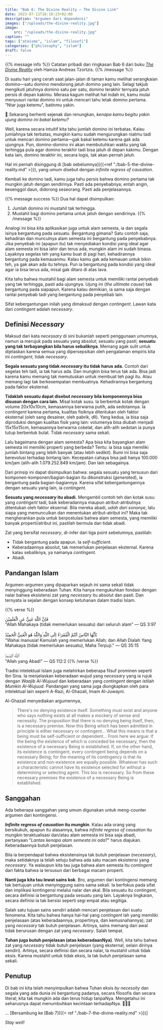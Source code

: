 ```yaml
---
title: "Bab 6: The Divine Reality — The Divine Link"
date: 2023-07-11T16:10:23+02:00
description: "Argumen dari dependensi"
images: ["/uploads/the-divine-reality.jpg"]
image:
    src: "/uploads/the-divine-reality.jpg"
caption: ""
tags: ["ateisme", "islam", "filosofi"]
categories: ["philosophy", "islam"]
draft: false
---
```


{{% message info %}}
  Catatan pribadi dan ringkasan Bab 6 dari buku <cite>[The Divine Reality](https://www.noor-book.com/en/ebook-The-Divine-Reality-God-Islam-and-The-Mirage-of-Atheism-by-Hamza-Andreas-Tzortzis-pdf)</cite> oleh Hamza Andreas Tzortzis.
{{% /message %}}

Di suatu hari yang cerah saat jalan-jalan di taman kamu melihat serangkaian domino—satu domino mendorong jatuh domino yang lain. Selagi takjub mengikuti jatuhnya domino satu per satu, domino terakhir ternyata jatuh persis di depan kakimu. Merasa kagum melihat hal indah ini, kamu mulai menyusuri rantai domino ini untuk mencari tahu letak domino pertama. "Ntar juga ketemu", batinmu yakin.

🛑 Sekarang berhenti sejenak dan renungkan, _kenapa kamu begitu yakin ujung domino ini bakal ketemu?_

Well, karena secara intuitif kita tahu jumlah domino ini terbatas. Kalau jumlahnya tak terbatas, mungkin kamu sudah mengurungkan niatmu tadi untuk mencari domino pertama—gak bakal ketemu karena gak ada ujungnya. Pun, domino-domino ini akan membutuhkan waktu yang tak terhingga pula agar domino terakhir tadi bisa jatuh di depan kakimu. Dengan kata lain, domino terakhir ini, secara logis, tak akan pernah jatuh.

Hal ini pernah disinggung di [bab sebelumnya]({{<ref "./bab-5-the-divine-reality.md" >}}), yang umum disebut dengan _infinite regress of causation_.

Kembali ke domino tadi, kamu juga tahu persis bahwa domino pertama tak mungkin jatuh dengan sendirinya. Pasti ada penyebabnya; entah angin, kesenggol daun, didorong seseorang. Pasti ada penjelasannya.

{{% message success %}}
  Dua hal dapat disimpulkan:
  1. Jumlah domino ini mustahil tak terhingga.
  2. Mustahil bagi domino pertama untuk jatuh dengan sendirinya.
{{% /message %}}

Analogi ini bisa kita aplikasikan juga untuk alam semesta, ia dan segala isinya bergantung pada sesuatu. Bergantung gimana? Satu contoh saja, kehadiran dan munculnya alam semesta ini bergantung pada penyebabnya. Jika penyebab ini (apapun itu) tak menyediakan kondisi yang ideal agar alam semesta ini bisa lahir dan terus ada, mungkin alam ini sudah binasa. Layaknya segelas teh yang kamu buat di pagi hari, kehadirannya bergantung pada kemauanmu. Kalau kamu gak ada kemauan untuk bikin teh, ya gak akan ada itu tehnya. Pun ia bergantung pada kondisi yang ideal agar ia bisa terus ada, misal gak ditaro di atas lava.

Kita tahu bahwa mustahil bagi alam semesta untuk memiliki rantai penyebab yang tak terhingga, pasti ada ujungnya. Ujung ini (_the ultimate cause_) tak bergantung pada siapapun. Karena kalau demikian, ia sama saja dengan rantai penyebab tadi yang bergantung pada penyebab lain.

Sifat kebergantungan inilah yang dimaksud dengan _contingent_. Lawan kata dari _contingent_ adalah _necessary_.

## Definisi _Necessary_

Maksud dari kata _necessary_ di sini bukanlah seperti penggunaan umumnya, namun ia merujuk pada sesuatu yang absolut; sesuatu yang pasti; **sesuatu yang tak terbayangkan bila harus sebaliknya**. Memang agak sulit untuk dijelaskan karena semua yang dipersepsikan oleh pengalaman empiris kita ini _contingent_, tidak _necessary_.

**Segala sesuatu yang tidak _necessary_ itu tidak harus ada.** Contoh dari segelas teh tadi, ia tak harus ada. Dan mungkin bisa terus tak ada. Bisa jadi karena kamu memang tak memutuskan untuk membuat teh pagi itu. Atau memang lagi tak berkesempatan membuatnya. Kehadirannya bergantung pada faktor eksternal.

**Tidaklah sesuatu dapat disebut _necessary_ bila komponennya bisa disusun dengan cara lain.** Misal kotak susu. Ia berbentuk kotak dengan volume 20x10x10cm, kemasannya berwarna putih, ada sedotannya. Ia _contingent_ karena pertama, kualitas fisiknya ditentukan oleh faktor eksternal (oleh sang desainer, oleh pabrik, dll). Yang kedua, ia bisa saja diproduksi dengan kualitas fisik yang lain: volumenya bisa diubah menjadi 15x15x15cm, kemasannya berwarna cokelat, dan alih-alih sedotan ia punya tutup berbentuk bulat. Tidak _necessary_ sama sekali.

Lalu bagaimana dengan alam semesta? Apa bisa kita bayangkan alam semesta ini memiliki properti yang berbeda? Tentu: ia bisa saja memiliki jumlah bintang yang lebih banyak (atau lebih sedikit). Bumi ini bisa saja berevolusi terhadap bintang lain. Kecepatan cahaya bisa jadi hanya 100.000 km/jam (alih-alih 1.079.252.849 km/jam). Dan lain sebagainya.

Dari prinsip ini dapat disimpulkan bahwa: segala sesuatu yang tersusun dari komponen-komponen/bagian-bagian itu dikonstruksi (_generated_), ia bergantung pada bagian-bagiannya. Karena sifat kebergantungannya dengan sesuatu yang lain, ia _contingent_.

**Sesuatu yang _necessary_ itu abadi.** Mengambil contoh teh dan kotak susu yang _contingent_ tadi, baik keberadannya maupun atribut-atributnya ditentukan oleh faktor eksernal. Bila mereka abadi, _udah dari sononye_, lalu siapa yang memunculkan dan menentukan atribut-atribut ini? Maka tak mengherankan pula untuk berpostulasi bahwa alam semesta, yang memiliki banyak properti/atribut ini, pastilah bermula dan tidak abadi.

Zat yang bersifat _necessary_, di-infer dari tiga point sebelumnya, pastilah:
- Tidak bergantung pada apapun. Ia _self-sufficient_.
- Keberadaannya absolut, tak memerlukan penjelasan eksternal. Karena kalau sebaliknya, ya namanya _contingent_.
- Abadi.

## Pandangan Islam

Argumen-argumen yang dipaparkan sejauh ini sama sekali tidak menyinggung keberadaan Tuhan. Kita hanya mengukuhkan fondasi dengan nalar bahwa eksistensi zat yang _necessary_ itu absolut dan pasti. Dan ternyata ia sejalan dengan konsep ketuhanan dalam tradisi Islam.

{{% verse %}}
  <div class="rtl">
    فَاِنَّ اللّٰهَ غَنِيٌّ عَنِ الْعٰلَمِيْنَ
  </div>
  "Allah Mahakaya (tidak memerlukan sesuatu) dari seluruh alam" — QS 3:97
  <br/><br/>
  <div class="rtl">
     يٰٓاَيُّهَا النَّاسُ اَنْتُمُ الْفُقَرَاۤءُ اِلَى اللّٰهِ ۚوَاللّٰهُ هُوَ الْغَنِيُّ الْحَمِيْدُ
  </div>
  "Wahai manusia! Kamulah yang memerlukan Allah; dan Allah Dialah Yang Mahakaya (tidak memerlukan sesuatu), Maha Terpuji." — QS 35:15
  <br/><br/>
  <div class="rtl">
  ٱللَّهُ ٱلصَّمَدُ
  </div>
  "Allah yang Abadi" — QS 112:2
{{% /verse %}}

Tradisi intelektual Islam juga melahirkan beberapa filsuf prominen seperti Ibn Sina. Ia menjelaskan keberadaan wujud yang _necessary_ yang ia rujuk dengan _Waajib Al-Wujuud_ dan keberadaan yang _contingent_ dengan istilah _Mumkin Al-Wujuud_. Pandangan yang sama juga diungkapkan oleh para intelektual lain seperti A-Razi, Al-Ghazali, Imam Al-Juwayni.

Al-Ghazali menyediakan argumennya,
> There's no denying existence itself. Something must exist and anyone who says nothing exists at all makes a mockery of sense and necessity. The proposition that there is no denying being itself, then, is a necessary premise. Now this Being which has been admitted in principle is either necessary or contingent... What this means is that a being must be self-sufficient or dependent... From here we argue: If the being the existence of which is conceded be necessary, then the existence of a necessary Being is established. If, on the other hand, its existence is contingent, every contingent being depends on a necessary Being; for the meaning of its contingency is that its existence and non-existence are equally possible. Whatever has such a characteristic cannot have its existence selected for without a determining or selecting agent. This too is necessary. So from these necessary premises the existence of a necessary Being is established.

## Sanggahan

Ada beberapa sanggahan yang umum digunakan untuk meng-counter argumen dari kontingensi.

**_Infinite regress of causation_ itu mungkin**. Kalau ada orang yang bersikukuh, apapun itu alasannya, bahwa _infinite regress of causation_ itu mungkin teraktualisasi dan/atau alam semesta ini bisa saja abadi, pertanyaan "_Lantas kenapa alam semesta ini ada?_" harus diajukan. Keberadaannya butuh penjelasan.

Bila ia berpendapat bahwa eksistensinya tak butuh penjelasan (_necessary_), maka setidaknya ia telah setuju bahwa ada satu macam eksistensi yang _necessary_. Ya walaupun kita tau juga bahwa alam semesta itu _contingent_ dari fakta bahwa ia tersusun dari berbagai macam properti.

**Nanti juga kita tau lewat sains kok**. Bro, argumen dari kontingensi memang tak bertujuan untuk menyinggung sains sama sekali. Ia berfokus pada sifat dan implikasi kontingensi melalui nalar dan akal. Bila sesuatu itu _contingent_, secara definisi ia bergantung pada sesuatu yang lain. Layaknya lingkaran, secara definisi ia tak bersisi seperti segi empat atau segitiga.

Salah satu tujuan sains sendiri adalah mencari penjelasan dari suatu fenomena. Kita tahu bahwa hanya hal-hal yang _contingent_ lah yang memiliki penjelasaan (atas keberadaannya, propertinya, dan kemusnahannya); zat yang _necessary_ tak butuh penjelasan. Artinya, sains memang dari awal tidak berurusan dengan zat yang _necessary_. Salah tempat.

**Tuhan juga butuh penjelasan (atas keberadaanNya)**. Well, kita tahu bahwa zat yang _necessary_ tidak butuh penjelasan (yang eksternal, selain dirinya sendiri). Artinya, secara definisi dan secara nalar, Ia mustahil untuk tidak eksis. Karena mustahil untuk tidak eksis, Ia tak butuh penjelasan sama sekali.

## Penutup

Di bab ini kita telah menyimpulkan bahwa Tuhan eksis _by necessity_ dan segala yang ada dunia ini bergantung padanya, secara filosofis dan secara literal; kita tak mungkin ada dan terus hidup tanpaNya. Mengetahui ini seharusnya dapat menumbuhkan kecintaan terhadapNya. 💛💛💛

... [Bersambung ke [Bab 7]({{< ref "./bab-7-the-divine-reality.md" >}})]

_Stay well!_
